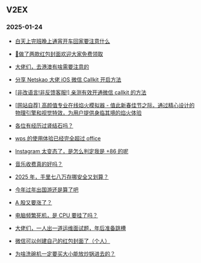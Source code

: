 ## V2EX 
### 2025-01-24

+ [白天上完班晚上通宵开车回家要注意什么](https://www.v2ex.com/t/1107239)

+ [🧧做了两款红包封面欢迎大家免费领取](https://www.v2ex.com/t/1107271)

+ [大佬们，去港澳有啥需要注意的](https://www.v2ex.com/t/1107241)

+ [分享 Netskao 大佬 iOS 微信 Callkit 开启方法](https://www.v2ex.com/t/1107218)

+ [[非改语言!非反馈客服!] 亲测有效开通微信 callkit 的方法](https://www.v2ex.com/t/1107411)

+ [[网站自荐] 高颜值专业在线焰火模拟器 - 值此新春佳节之际，通过精心设计的物理引擎和视觉特效，为用户提供身临其境的焰火体验](https://www.v2ex.com/t/1107312)

+ [各位有经历过肾结石吗？](https://www.v2ex.com/t/1107254)

+ [wps 的使用体验已经完全超过 office](https://www.v2ex.com/t/1107273)

+ [Instagram 太变态了，是怎么判定我是 +86 的呢](https://www.v2ex.com/t/1107303)

+ [音乐收费真的好吗？](https://www.v2ex.com/t/1107468)

+ [2025 年，手里七八万存哪安全又划算？](https://www.v2ex.com/t/1107363)

+ [今年过年出国游还是算了吧](https://www.v2ex.com/t/1107473)

+ [A 股又要涨了？](https://www.v2ex.com/t/1107295)

+ [电脑频繁死机，是 CPU 要挂了吗？](https://www.v2ex.com/t/1107332)

+ [大佬们，一人出一道运维面试题，年后准备跳槽](https://www.v2ex.com/t/1107485)

+ [微信可以创建自己的红包封面了（个人）](https://www.v2ex.com/t/1107475)

+ [为啥洗碗机一定要买大小能放炒锅进去的？](https://www.v2ex.com/t/1107522)

